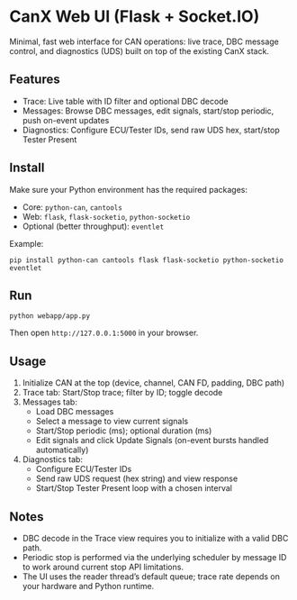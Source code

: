 # CanX Web UI (Flask + Socket.IO)

Minimal, fast web interface for CAN operations: live trace, DBC message control, and diagnostics (UDS) built on top of the existing CanX stack.

## Features
- Trace: Live table with ID filter and optional DBC decode
- Messages: Browse DBC messages, edit signals, start/stop periodic, push on-event updates
- Diagnostics: Configure ECU/Tester IDs, send raw UDS hex, start/stop Tester Present

## Install
Make sure your Python environment has the required packages:

- Core: `python-can`, `cantools`
- Web: `flask`, `flask-socketio`, `python-socketio`
- Optional (better throughput): `eventlet`

Example:
```
pip install python-can cantools flask flask-socketio python-socketio eventlet
```

## Run
```
python webapp/app.py
```
Then open `http://127.0.0.1:5000` in your browser.

## Usage
1) Initialize CAN at the top (device, channel, CAN FD, padding, DBC path)
2) Trace tab: Start/Stop trace; filter by ID; toggle decode
3) Messages tab:
   - Load DBC messages
   - Select a message to view current signals
   - Start/Stop periodic (ms); optional duration (ms)
   - Edit signals and click Update Signals (on-event bursts handled automatically)
4) Diagnostics tab:
   - Configure ECU/Tester IDs
   - Send raw UDS request (hex string) and view response
   - Start/Stop Tester Present loop with a chosen interval

## Notes
- DBC decode in the Trace view requires you to initialize with a valid DBC path.
- Periodic stop is performed via the underlying scheduler by message ID to work around current stop API limitations.
- The UI uses the reader thread’s default queue; trace rate depends on your hardware and Python runtime.
